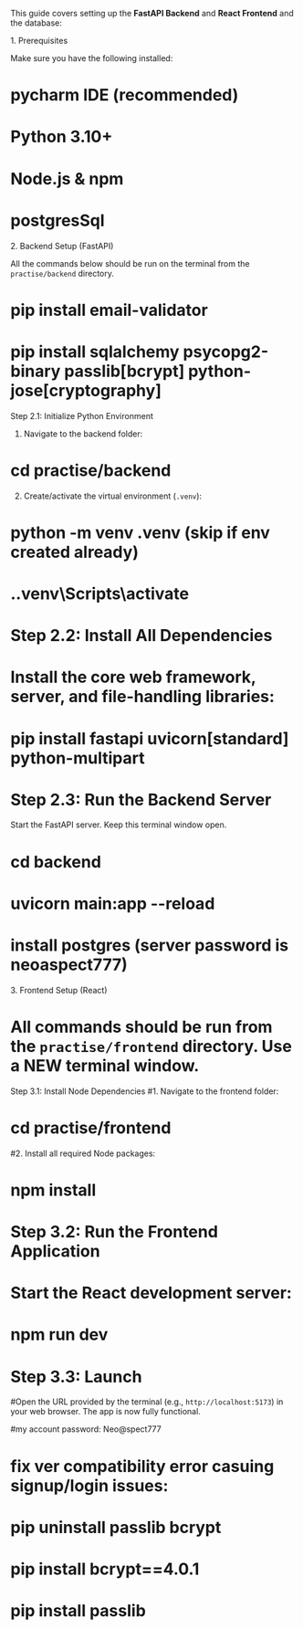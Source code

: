 This guide covers setting up the **FastAPI Backend** and **React Frontend** and the database:

 1\. Prerequisites

Make sure you have the following installed:

# pycharm IDE (recommended)
# Python 3.10+
# Node.js & npm
# postgresSql

2\. Backend Setup (FastAPI)

All the commands below should be run on the terminal from the `practise/backend` directory.

# pip install email-validator
# pip install sqlalchemy psycopg2-binary passlib[bcrypt] python-jose[cryptography]

Step 2.1: Initialize Python Environment

1.  Navigate to the backend folder:
#    cd practise/backend

2.  Create/activate the virtual environment (`.venv`):
#    python -m venv .venv (skip if env created already)
#    .\.venv\Scripts\activate


# Step 2.2: Install All Dependencies

# Install the core web framework, server, and file-handling libraries:
# pip install fastapi uvicorn[standard] python-multipart


# Step 2.3: Run the Backend Server
Start the FastAPI server. Keep this terminal window open.

# cd backend
# uvicorn main:app --reload

# install postgres (server password is neoaspect777)

3\. Frontend Setup (React)

# All commands should be run from the `practise/frontend` directory. Use a **NEW terminal window**.

Step 3.1: Install Node Dependencies
#1.  Navigate to the frontend folder:

#    cd practise/frontend

#2.  Install all required Node packages:
#    npm install

# Step 3.2: Run the Frontend Application

# Start the React development server:
# npm run dev


# Step 3.3: Launch

#Open the URL provided by the terminal (e.g., `http://localhost:5173`) in your web browser. The app is now fully functional.


#my account password: Neo@spect777

# fix ver compatibility error casuing signup/login issues:
# pip uninstall passlib bcrypt
# pip install bcrypt==4.0.1
# pip install passlib
